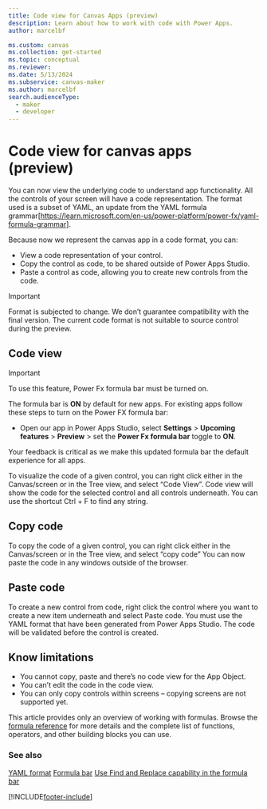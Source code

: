 ```yaml
---
title: Code view for Canvas Apps (preview)
description: Learn about how to work with code with Power Apps.
author: marcelbf

ms.custom: canvas
ms.collection: get-started
ms.topic: conceptual
ms.reviewer: 
ms.date: 5/13/2024
ms.subservice: canvas-maker
ms.author: marcelbf
search.audienceType: 
  - maker
  - developer
---
```

# Code view for canvas apps (preview)

You can now view the underlying code to understand app functionality. 
All the controls of your screen will have a code representation. The format used is a subset of YAML, an update from the YAML formula grammar[https://learn.microsoft.com/en-us/power-platform/power-fx/yaml-formula-grammar].

Because now we represent the canvas app in a code format, you can:

* View a code representation of your control.
* Copy the control as code, to be shared outside of Power Apps Studio.
* Paste a control as code, allowing you to create new controls from the code.

> [!IMPORTANT]
> 
> Format is subjected to change. We don’t guarantee compatibility with the final version.
> The current code format is not suitable to source control during the preview.

## Code view

> [!IMPORTANT]
> 
> To use this feature, Power Fx formula bar must be turned on.
>
> The formula bar is **ON** by default for new apps. For existing apps follow these steps to turn on the Power FX formula bar:
> - Open our app in Power Apps Studio, select **Settings** > **Upcoming features** > **Preview** > set the **Power Fx formula bar** toggle to **ON**.
>
> Your feedback is critical as we make this updated formula bar the default experience for all apps. 

To visualize the code of a given control, you can right click either in the Canvas/screen or in the Tree view, and select “Code View”.
Code view will show the code for the selected control and all controls underneath. You can use the shortcut Ctrl + F to find any string.

## Copy code

To copy the code of a given control, you can right click either in the Canvas/screen or in the Tree view, and select “copy code”
You can now paste the code in any windows outside of the browser. 

## Paste code

To create a new control from code, right click the control where you want to create a new item underneath and select Paste code.
You must use the YAML format that have been generated from Power Apps Studio. The code will be validated before the control is created.

## Know limitations

* You cannot copy, paste and there’s no code view for the App Object.
* You can’t edit the code in the code view.
* You can only copy controls within screens – copying screens are not supported yet.

This article provides only an overview of working with formulas. Browse the [formula reference](formula-reference.md) for more details and the complete list of functions, operators, and other building blocks you can use. 

### See also

[YAML format](formula-bar-find-replace.md)
[Formula bar](formula-bar-find-replace.md)
[Use Find and Replace capability in the formula bar](formula-bar-find-replace.md)

[!INCLUDE[footer-include](../../includes/footer-banner.md)]
